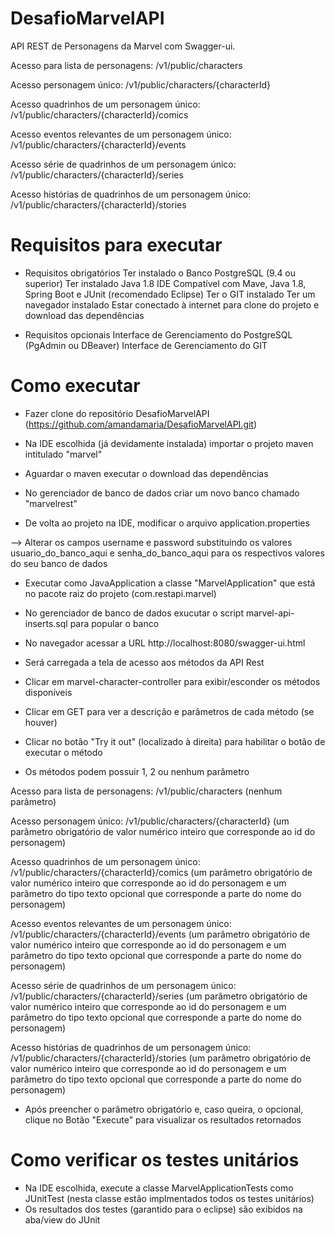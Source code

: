 # DesafioMarvelAPI

API REST de Personagens da Marvel com Swagger-ui.

Acesso para lista de personagens: /v1/public/characters

Acesso personagem único: /v1/public/characters/{characterId}

Acesso quadrinhos de um personagem único: /v1/public/characters/{characterId}/comics

Acesso eventos relevantes de um personagem único: /v1/public/characters/{characterId}/events

Acesso série de quadrinhos de um personagem único: /v1/public/characters/{characterId}/series

Acesso histórias de quadrinhos de um personagem único: /v1/public/characters/{characterId}/stories


# Requisitos para executar

- Requisitos obrigatórios
Ter instalado o Banco PostgreSQL (9.4 ou superior)
Ter instalado Java 1.8
IDE Compatível com Mave, Java 1.8, Spring Boot e JUnit (recomendado Eclipse)
Ter o GIT instalado
Ter um navegador instalado
Estar conectado à internet para clone do projeto e download das dependências

- Requisitos opcionais
Interface de Gerenciamento do PostgreSQL (PgAdmin ou DBeaver)
Interface de Gerenciamento do GIT

# Como executar

- Fazer clone do repositório DesafioMarvelAPI (https://github.com/amandamaria/DesafioMarvelAPI.git)

- Na IDE escolhida (já devidamente instalada) importar o projeto maven intitulado "marvel"

- Aguardar o maven executar o download das dependências

- No gerenciador de banco de dados criar um novo banco chamado "marvelrest"

- De volta ao projeto na IDE, modificar o arquivo application.properties 

--> Alterar os campos username e password substituindo os valores usuario_do_banco_aqui e senha_do_banco_aqui para os respectivos valores do seu banco de dados

- Executar como JavaApplication a classe "MarvelApplication" que está no pacote raiz do projeto (com.restapi.marvel)

- No gerenciador de banco de dados exucutar o script marvel-api-inserts.sql para popular o banco 

- No navegador acessar a URL http://localhost:8080/swagger-ui.html

- Será carregada a tela de acesso aos métodos da API Rest

- Clicar em marvel-character-controller para exibir/esconder os métodos disponíveis

- Clicar em GET para ver a descrição e parâmetros de cada método (se houver)

- Clicar no botão "Try it out" (localizado à direita) para habilitar o botão de executar o método

- Os métodos podem possuir 1, 2 ou nenhum parâmetro

Acesso para lista de personagens: /v1/public/characters (nenhum parâmetro)

Acesso personagem único: /v1/public/characters/{characterId} (um parâmetro obrigatório de valor numérico inteiro que corresponde ao id do personagem)

Acesso quadrinhos de um personagem único: /v1/public/characters/{characterId}/comics (um parâmetro obrigatório de valor numérico inteiro que corresponde ao id do personagem e
 um parâmetro do tipo texto opcional que corresponde a parte do nome do personagem)

Acesso eventos relevantes de um personagem único: /v1/public/characters/{characterId}/events (um parâmetro obrigatório de valor numérico inteiro que corresponde ao id do personagem e
 um parâmetro do tipo texto opcional que corresponde a parte do nome do personagem)

Acesso série de quadrinhos de um personagem único: /v1/public/characters/{characterId}/series (um parâmetro obrigatório de valor numérico inteiro que corresponde ao id do personagem e
 um parâmetro do tipo texto opcional que corresponde a parte do nome do personagem)

Acesso histórias de quadrinhos de um personagem único: /v1/public/characters/{characterId}/stories (um parâmetro obrigatório de valor numérico inteiro que corresponde ao id do personagem e
 um parâmetro do tipo texto opcional que corresponde a parte do nome do personagem)

- Após preencher o parâmetro obrigatório e, caso queira, o opcional, clique no Botão "Execute" para visualizar os resultados retornados


# Como verificar os testes unitários
- Na IDE escolhida, execute a classe MarvelApplicationTests como JUnitTest (nesta classe estão implmentados todos os testes unitários)
- Os resultados dos testes (garantido para o eclipse) são exibidos na aba/view do JUnit
